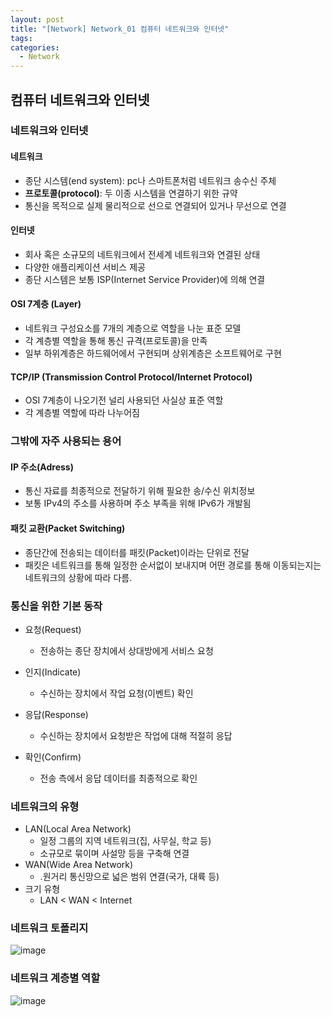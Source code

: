 ```yaml
---
layout: post
title: "[Network] Network_01 컴퓨터 네트워크와 인터넷"
tags: 
categories:
  - Network
---
```


## 컴퓨터 네트워크와 인터넷
### 네트워크와 인터넷
#### 네트워크
- 종단 시스템(end system): pc나 스마트폰처럼 네트워크 송수신 주체
- **프로토콜(protocol)**: 두 이종 시스템을 연결하기 위한 규약
- 통신을 목적으로 실제 물리적으로 선으로 연결되어 있거나 무선으로 연결

#### 인터넷
- 회사 혹은 소규모의 네트워크에서 전세계 네트워크와 연결된 상태
- 다양한 애플리케이션 서비스 제공
- 종단 시스템은 보통 ISP(Internet Service Provider)에 의해 연결

#### OSI 7계층 (Layer)
- 네트워크 구성요소를 7개의 계층으로 역할을 나눈 표준 모델
- 각 계층별 역할을 통해 통신 규격(프로토콜)을 만족
- 일부 하위계층은 하드웨어에서 구현되며 상위계층은 소프트웨어로 구현

#### TCP/IP (Transmission Control Protocol/Internet Protocol)
- OSI 7계층이 나오기전 널리 사용되던 사실상 표준 역할
- 각 계층별 역할에 따라 나누어짐

### 그밖에 자주 사용되는 용어

#### IP 주소(Adress)
- 통신 자료를 최종적으로 전달하기 위해 필요한 송/수신 위치정보
- 보통 IPv4의 주소를 사용하며 주소 부족을 위해 IPv6가 개발됨

#### 패킷 교환(Packet Switching)
- 종단간에 전송되는 데이터를 패킷(Packet)이라는 단위로 전달
- 패킷은 네트워크를 통해 일정한 순서없이 보내지며 어떤 경로를 통해 이동되는지는 네트워크의 상황에 따라 다름.

### 통신을 위한 기본 동작
- 요청(Request)
  - 전송하는 종단 장치에서 상대방에게 서비스 요청

- 인지(Indicate)
  - 수신하는 장치에서 작업 요청(이벤트) 확인

- 응답(Response)
  - 수신하는 장치에서 요청받은 작업에 대해 적절히 응답

- 확인(Confirm)
  - 전송 측에서 응답 데이터를 최종적으로 확인


### 네트워크의 유형

- LAN(Local Area Network)
  - 일정 그룹의 지역 네트워크(집, 사무실, 학교 등)
  - 소규모로 묶이며 사설망 등을 구축해 연결
- WAN(Wide Area Network)
  - .원거리 통신망으로 넓은 범위 연결(국가, 대륙 등)
- 크기 유형
  - LAN < WAN < Internet


### 네트워크 토폴리지
![image](https://user-images.githubusercontent.com/51642448/157008071-68bc92fd-f685-407d-bb81-05b7c6ff708d.png)


### 네트워크 계층별 역할
![image](https://user-images.githubusercontent.com/51642448/157009954-36454938-b05f-4363-a5fd-86ec49ddfeb7.png)